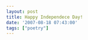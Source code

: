 ```yaml
---
layout: post
title: Happy Independece Day!
date: '2007-08-18 07:43:00'
tags: ["poetry"]
---
```


<p><a onblur="try {parent.deselectBloggerImageGracefully();} catch(e) {}" href="http://bp1.blogger.com/_cWdd7TsTIWo/RsajiQzIvII/AAAAAAAAAEQ/BstOVhTX3Ic/s1600-h/happyindependecedayjpg.jpg"><img style="display:block; margin:0px auto 10px; text-align:center;cursor:pointer; cursor:hand;" src="http://bp1.blogger.com/_cWdd7TsTIWo/RsajiQzIvII/AAAAAAAAAEQ/BstOVhTX3Ic/s320/happyindependecedayjpg.jpg" border="0" alt="" id="BLOGGER_PHOTO_ID_5099943437063994498"/></a></p><div class="blogger-post-footer"><img width="1" height="1" src="https://blogger.googleusercontent.com/tracker/5416117946427095362-7871985801469587369?l=soranthou.blogspot.com" alt=""/></div>
